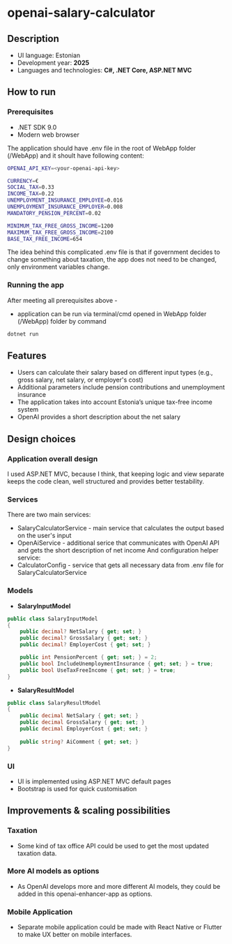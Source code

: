 # openai-salary-calculator

## Description

* UI language: Estonian
* Development year: **2025**
* Languages and technologies: **C#, .NET Core, ASP.NET MVC**

## How to run

### Prerequisites

* .NET SDK 9.0
* Modern web browser

The application should have .env file in the root of WebApp folder (/WebApp) and it shoult have following content:
```bash
OPENAI_API_KEY=<your-openai-api-key>

CURRENCY=€
SOCIAL_TAX=0.33
INCOME_TAX=0.22
UNEMPLOYMENT_INSURANCE_EMPLOYEE=0.016
UNEMPLOYMENT_INSURANCE_EMPLOYER=0.008
MANDATORY_PENSION_PERCENT=0.02

MINIMUM_TAX_FREE_GROSS_INCOME=1200
MAXIMUM_TAX_FREE_GROSS_INCOME=2100
BASE_TAX_FREE_INCOME=654
```
The idea behind this complicated .env file is that if government decides to change something about taxation, the app does not need to be changed, only environment variables change.

### Running the app

After meeting all prerequisites above - 
* application can be run via terminal/cmd opened in WebApp folder (/WebApp) folder by command
```bash
dotnet run
```

## Features
* Users can calculate their salary based on different input types (e.g., gross salary, net salary, or employer's cost)
* Additional parameters include pension contributions and unemployment insurance
* The application takes into account Estonia’s unique tax-free income system
* OpenAI provides a short description about the net salary

## Design choices

### Application overall design
I used ASP.NET MVC, because I think, that keeping logic and view separate keeps the code clean, well structured and provides better testability. 

### Services
There are two main services:
* SalaryCalculatorService - main service that calculates the output based on the user's input
* OpenAiService - additional serice that communicates with OpenAI API and gets the short description of net income
And configuration helper service:
* CalculatorConfig - service that gets all necessary data from .env file for SalaryCalculatorService

### Models

* **SalaryInputModel**
```csharp
public class SalaryInputModel
{
    public decimal? NetSalary { get; set; }
    public decimal? GrossSalary { get; set; }
    public decimal? EmployerCost { get; set; }

    public int PensionPercent { get; set; } = 2;
    public bool IncludeUnemploymentInsurance { get; set; } = true;
    public bool UseTaxFreeIncome { get; set; } = true;
}
```
* **SalaryResultModel**
```csharp
public class SalaryResultModel
{
    public decimal NetSalary { get; set; }
    public decimal GrossSalary { get; set; }
    public decimal EmployerCost { get; set; }
    
    public string? AiComment { get; set; } 
}
```
  
### UI
* UI is implemented using ASP.NET MVC default pages
* Bootstrap is used for quick customisation

## Improvements & scaling possibilities

### Taxation
* Some kind of tax office API could be used to get the most updated taxation data.

### More AI models as options
* As OpenAI develops more and more different AI models, they could be added in this openai-enhancer-app as options.

### Mobile Application
* Separate mobile application could be made with React Native or Flutter to make UX better on mobile interfaces.
